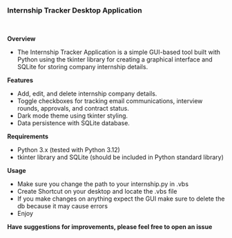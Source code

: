### Internship Tracker Desktop Application

<br />

**Overview**
- The Internship Tracker Application is a simple GUI-based tool built with Python using the tkinter library for creating a graphical interface and SQLite for storing company internship details.

**Features**

- Add, edit, and delete internship company details.
- Toggle checkboxes for tracking email communications, interview rounds, approvals, and contract status.
- Dark mode theme using tkinter styling.
- Data persistence with SQLite database.

**Requirements**

- Python 3.x (tested with Python 3.12)
- tkinter library and SQLite (should be included in Python standard library)

**Usage**

- Make sure you change the path to your internship.py in .vbs
- Create Shortcut on your desktop and locate the .vbs file
- If you make changes on anything expect the GUI make sure to delete the db because it may cause errors
- Enjoy

**Have suggestions for improvements, please feel free to open an issue**  

